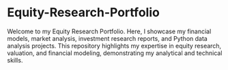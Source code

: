 # Equity-Research-Portfolio
Welcome to my Equity Research Portfolio. Here, I showcase my financial models, market analysis, investment research reports, and Python data analysis projects. This repository highlights my expertise in equity research, valuation, and financial modeling, demonstrating my analytical and technical skills.
